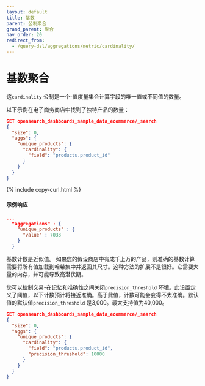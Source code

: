 ```yaml
---
layout: default
title: 基数
parent: 公制聚合
grand_parent: 聚合
nav_order: 20
redirect_from:
  - /query-dsl/aggregations/metric/cardinality/
---
```


# 基数聚合

这`cardinality` 公制是一个-值度量集合计算字段的唯一值或不同值的数量。

以下示例在电子商务商店中找到了独特产品的数量：

```json
GET opensearch_dashboards_sample_data_ecommerce/_search
{
  "size": 0,
  "aggs": {
    "unique_products": {
      "cardinality": {
        "field": "products.product_id"
      }
    }
  }
}
```
{% include copy-curl.html %}

#### 示例响应

```json
...
  "aggregations" : {
    "unique_products" : {
      "value" : 7033
    }
  }
```

基数计数是近似值。
如果您的假设商店中有成千上万的产品，则准确的基数计算需要将所有值加载到哈希集中并返回其尺寸。这种方法的扩展不是很好。它需要大量的内存，并可能导致高潜伏期。

您可以控制交易-在记忆和准确性之间关闭`precision_threshold` 环境。此设置定义了阈值，以下计数预计将接近准确。高于此值，计数可能会变得不太准确。默认值的默认值`precision_threshold` 是3,000。最大支持值为40,000。

```json
GET opensearch_dashboards_sample_data_ecommerce/_search
{
  "size": 0,
  "aggs": {
    "unique_products": {
      "cardinality": {
        "field": "products.product_id",
        "precision_threshold": 10000
      }
    }
  }
}
```

